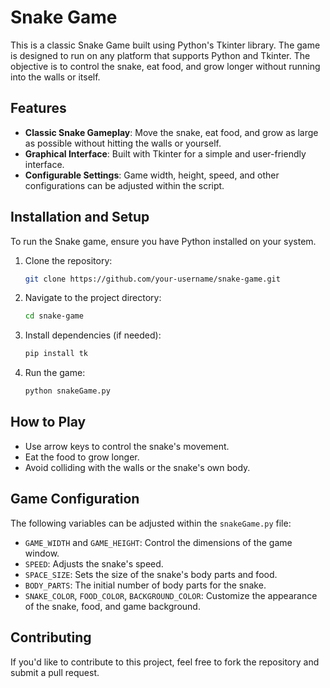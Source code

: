 # Snake Game

This is a classic Snake Game built using Python's Tkinter library. The game is designed to run on any platform that supports Python and Tkinter. The objective is to control the snake, eat food, and grow longer without running into the walls or itself.

## Features

- **Classic Snake Gameplay**: Move the snake, eat food, and grow as large as possible without hitting the walls or yourself.
- **Graphical Interface**: Built with Tkinter for a simple and user-friendly interface.
- **Configurable Settings**: Game width, height, speed, and other configurations can be adjusted within the script.

## Installation and Setup

To run the Snake game, ensure you have Python installed on your system.

1. Clone the repository:

    ```bash
    git clone https://github.com/your-username/snake-game.git
    ```

2. Navigate to the project directory:

    ```bash
    cd snake-game
    ```

3. Install dependencies (if needed):

    ```bash
    pip install tk
    ```

4. Run the game:

    ```bash
    python snakeGame.py
    ```

## How to Play

- Use arrow keys to control the snake's movement.
- Eat the food to grow longer.
- Avoid colliding with the walls or the snake's own body.

## Game Configuration

The following variables can be adjusted within the `snakeGame.py` file:

- `GAME_WIDTH` and `GAME_HEIGHT`: Control the dimensions of the game window.
- `SPEED`: Adjusts the snake's speed.
- `SPACE_SIZE`: Sets the size of the snake's body parts and food.
- `BODY_PARTS`: The initial number of body parts for the snake.
- `SNAKE_COLOR`, `FOOD_COLOR`, `BACKGROUND_COLOR`: Customize the appearance of the snake, food, and game background.

## Contributing

If you'd like to contribute to this project, feel free to fork the repository and submit a pull request.
